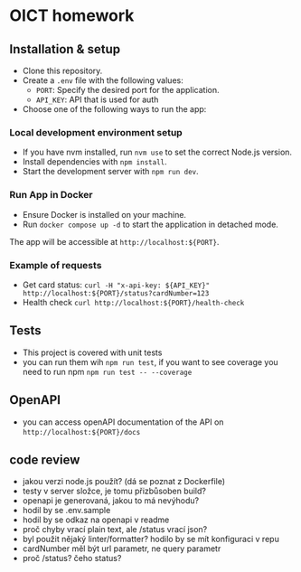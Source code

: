 # OICT homework

## Installation & setup
- Clone this repository.
- Create a `.env` file with the following values:
  - `PORT`: Specify the desired port for the application.
  - `API_KEY`: API that is used for auth
- Choose one of the following ways to run the app:

### Local development environment setup
- If you have nvm installed, run `nvm use` to set the correct Node.js version.
- Install dependencies with `npm install`.
- Start the development server with `npm run dev`.

### Run App in Docker
- Ensure Docker is installed on your machine.
- Run `docker compose up -d` to start the application in detached mode.


The app will be accessible at `http://localhost:${PORT}`.

### Example of requests 

- Get card status: `curl -H "x-api-key: ${API_KEY}" http://localhost:${PORT}/status?cardNumber=123`
- Health check `curl http://localhost:${PORT}/health-check`


## Tests

- This project is covered with unit tests
- you can run them wih `npm run test`, if you want to see coverage you need to run npm `npm run test -- --coverage`

## OpenAPI
- you can access openAPI documentation of the API on `http://localhost:${PORT}/docs`

## code review
- jakou verzi node.js použít? (dá se poznat z Dockerfile)
- testy v server složce, je tomu přizbůsoben build?
- openapi je generovaná, jakou to má nevýhodu?
- hodil by se .env.sample
- hodil by se odkaz na openapi v readme
- proč chyby vrací plain text, ale /status vrací json?
- byl použit nějaký linter/formatter? hodilo by se mít konfiguraci v repu
- cardNumber měl být url parametr, ne query parametr
- proč /status? čeho status?

